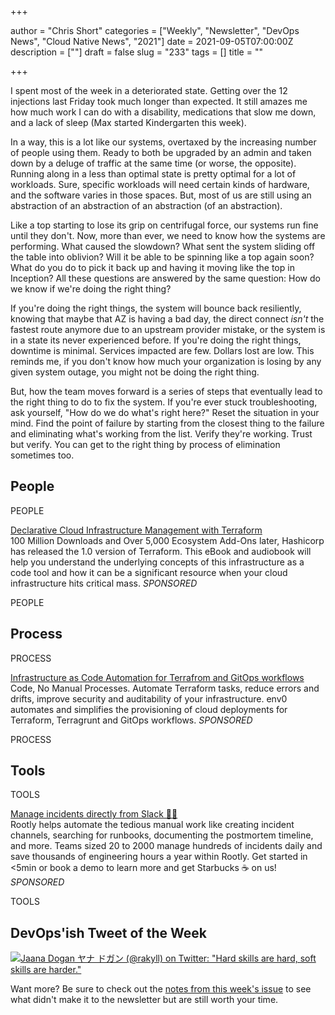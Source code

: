 +++

author = "Chris Short"
categories = ["Weekly", "Newsletter", "DevOps News", "Cloud Native News", "2021"]
date = 2021-09-05T07:00:00Z
description = [""]
draft = false
slug = "233"
tags = []
title = ""

+++

I spent most of the week in a deteriorated state. Getting over the 12 injections last Friday took much longer than expected. It still amazes me how much work I can do with a disability, medications that slow me down, and a lack of sleep (Max started Kindergarten this week).

In a way, this is a lot like our systems, overtaxed by the increasing number of people using them. Ready to both be upgraded by an admin and taken down by a deluge of traffic at the same time (or worse, the opposite). Running along in a less than optimal state is pretty optimal for a lot of workloads. Sure, specific workloads will need certain kinds of hardware, and the software varies in those spaces. But, most of us are still using an abstraction of an abstraction of an abstraction (of an abstraction).

Like a top starting to lose its grip on centrifugal force, our systems run fine until they don't. Now, more than ever, we need to know how the systems are performing. What caused the slowdown? What sent the system sliding off the table into oblivion? Will it be able to be spinning like a top again soon? What do you do to pick it back up and having it moving like the top in Inception? All these questions are answered by the same question: How do we know if we're doing the right thing?

If you're doing the right things, the system will bounce back resiliently, knowing that maybe that AZ is having a bad day, the direct connect *isn't* the fastest route anymore due to an upstream provider mistake, or the system is in a state its never experienced before. If you're doing the right things, downtime is minimal. Services impacted are few. Dollars lost are low. This reminds me, if you don't know how much your organization is losing by any given system outage, you might not be doing the right thing.

But, how the team moves forward is a series of steps that eventually lead to the right thing to do to fix the system. If you're ever stuck troubleshooting, ask yourself, "How do we do what's right here?" Reset the situation in your mind. Find the point of failure by starting from the closest thing to the failure and eliminating what's working from the list. Verify they're working. Trust but verify. You can get to the right thing by process of elimination sometimes too.

## People

PEOPLE

[Declarative Cloud Infrastructure Management with Terraform](https://www.linode.com/content/declarative-cloud-infrastructure-management-terraform-linode/?utm_source=devopsish&utm_medium=newsletter_sponsorship&utm_campaign=newsletter_sponsorship-tldr-terraform&utm_content=ebook-terraform&utm_term=)  
100 Million Downloads and Over 5,000 Ecosystem Add-Ons later, Hashicorp has released the 1.0 version of Terraform. This eBook and audiobook will help you understand the underlying concepts of this infrastructure as a code tool and how it can be a significant resource when your cloud infrastructure hits critical mass. *SPONSORED*

PEOPLE

## Process

PROCESS

[Infrastructure as Code Automation for Terrafrom and GitOps workflows](https://www.env0.com/infrastructure-as-code-automation?utm_campaign=devopsish&utm_source=nativeads&utm_medium=newsletter)  
Code, No Manual Processes. Automate Terraform tasks, reduce errors and drifts, improve security and auditability of your infrastructure. env0 automates and simplifies the provisioning of cloud deployments for Terraform, Terragrunt and GitOps workflows. *SPONSORED*

PROCESS

## Tools

TOOLS

[Manage incidents directly from Slack 🧑‍🚒](https://consuming-macrospore.herokuapp.com/b?y=49q24eh2c4r3ce1gcoo3echi65h62opj74rjcdpic9ij6e3571im4dpocch2o8ji48t24q3keho76ehf5tp6urrkdhsisqbf5svnat3dbtpmutbicdijqrj5etpmopbkehin49j1dlo3mtbkdlfmqpb4d5qmqfb4clr6us3jd5pmg8g=?utm_source=devopsish&utm_campaign=233&utm_medium=newsletter)  
Rootly helps automate the tedious manual work like creating incident channels, searching for runbooks, documenting the postmortem timeline, and more. Teams sized 20 to 2000 manage hundreds of incidents daily and save thousands of engineering hours a year within Rootly. Get started in <5min or book a demo to learn more and get Starbucks ☕ on us! *SPONSORED*

TOOLS

## DevOps'ish Tweet of the Week

[![Jaana Dogan ヤナ ドガン (@rakyll) on Twitter: "Hard skills are hard, soft skills are harder."](/images/233-devopsish-tweet-of-the-week.png)](https://twitter.com/rakyll/status/1430696443044532228)

Want more? Be sure to check out the [notes from this week's issue](https://devopsish.com/233/notes/) to see what didn't make it to the newsletter but are still worth your time.
